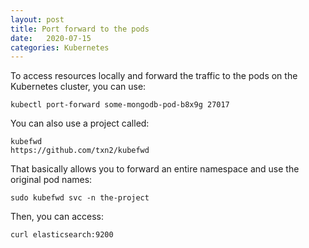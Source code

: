 ```yaml
---
layout: post
title: Port forward to the pods
date:   2020-07-15
categories: Kubernetes
---
```

To access resources locally and forward the traffic to the pods on the Kubernetes cluster, you can use:
```shell
kubectl port-forward some-mongodb-pod-b8x9g 27017
```

You can also use a project called:
```shell
kubefwd
https://github.com/txn2/kubefwd
```

That basically allows you to forward an entire namespace and use the original pod names:
```shell
sudo kubefwd svc -n the-project
```

Then, you can access:
```shell
curl elasticsearch:9200
```
